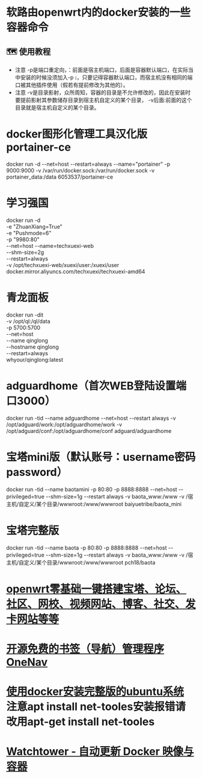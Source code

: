# 软路由openwrt内的docker安装的一些容器命令
## :world_map: 使用教程
* 注意 -p是端口重定向，：前面是宿主机端口，后面是容器默认端口，在实际当中安装的时候没须加入-p ****:****，只要记得容器默认端口，而宿主机没有相同的端口被其他插件使用（假若有提前修改为其他的）。
* 注意 -v是目录影射，众所周知，容器的目录是不允许修改的，因此在安装时要提前影射其参数储存目录到宿主机自定义的某个目录， -v后面:前面的这个目录就是宿主机自定义的某个目录。
# docker图形化管理工具汉化版portainer-ce
docker run -d --net=host --restart=always --name="portainer" -p 9000:9000 -v /var/run/docker.sock:/var/run/docker.sock -v portainer_data:/data 6053537/portainer-ce
# 学习强国
docker run -d \
  -e "ZhuanXiang=True" \
  -e "Pushmode=6" \
  -p "9980:80" \
  --net=host
  --name=techxuexi-web \
  --shm-size=2g \
  --restart=always \
  -v /opt/techxuexi-web/xuexi/user:/xuexi/user
  docker.mirror.aliyuncs.com/techxuexi/techxuexi-amd64
# 青龙面板
docker run -dit \
  -v /opt/ql:/ql/data \
  -p 5700:5700 \
  --net=host \
  --name qinglong \
  --hostname qinglong \
  --restart=always \
  whyour/qinglong:latest
 # adguardhome（首次WEB登陆设置端口3000）
docker run -tid --name adguardhome --net=host --restart always -v /opt/adguard/work:/opt/adguardhome/work -v /opt/adguard/conf:/opt/adguardhome/conf adguard/adguardhome
# 宝塔mini版（默认账号：username密码password）
docker run -tid --name baotamini -p 80:80 -p 8888:8888 --net=host --privileged=true --shm-size=1g --restart always -v baota_www:/www -v /宿主机/自定义/某个目录/wwwroot:/www/wwwroot baiyuetribe/baota_mini
# 宝塔完整版
docker run -tid --name baota -p 80:80 -p 8888:8888 --net=host --privileged=true --shm-size=1g --restart always -v baota_www:/www -v /宿主机/自定义/某个目录/wwwroot:/www/wwwroot pch18/baota
# [openwrt零基础一键搭建宝塔、论坛、社区、网校、视频网站、博客、社交、发卡网站等等](https://www.right.com.cn/forum/thread-4061094-1-1.html)
# [开源免费的书签（导航）管理程序OneNav](https://www.xiaoz.me/archives/16772)
# [使用docker安装完整版的ubuntu系统](https://blog.51cto.com/u_15127555/3641937) 注意apt install net-tooles安装报错请改用apt-get install net-tooles
# [Watchtower - 自动更新 Docker 映像与容器](https://containrrr.dev/watchtower/arguments/)

 


